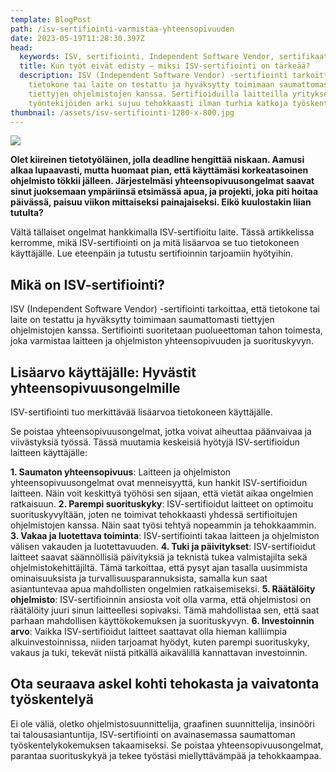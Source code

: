 ```yaml
---
template: BlogPost
path: /isv-sertifiointi-varmistaa-yhteensopivuuden
date: 2023-05-19T11:28:30.397Z
head:
  keywords: ISV, sertifiointi, Independent Software Vendor, sertifikaatti
  title: Kun työt eivät edisty – miksi ISV-sertifiointi on tärkeää?
  description: ISV (Independent Software Vendor) -sertifiointi tarkoittaa, että
    tietokone tai laite on testattu ja hyväksytty toimimaan saumattomasti
    tiettyjen ohjelmistojen kanssa. Sertifioiduilla laitteilla yrityksen
    työntekijöiden arki sujuu tehokkaasti ilman turhia katkoja työskentelyyn.
thumbnail: /assets/isv-sertifiointi-1280-x-800.jpg
---
```

![](/assets/isv-sertifiointi-1280-x-800.jpg)

**Olet kiireinen tietotyöläinen, jolla deadline hengittää niskaan. Aamusi alkaa lupaavasti, mutta huomaat pian, että käyttämäsi korkeatasoinen ohjelmisto tökkii jälleen. Järjestelmäsi yhteensopivuusongelmat saavat sinut juoksemaan ympäriinsä etsimässä apua, ja projekti, joka piti hoitaa päivässä, paisuu viikon mittaiseksi painajaiseksi. Eikö kuulostakin liian tutulta?**

Vältä tällaiset ongelmat hankkimalla ISV-sertifioitu laite. Tässä artikkelissa kerromme, mikä ISV-sertifiointi on ja mitä lisäarvoa se tuo tietokoneen käyttäjälle. Lue eteenpäin ja tutustu sertifioinnin tarjoamiin hyötyihin. 

## Mikä on ISV-sertifiointi?

ISV (Independent Software Vendor) -sertifiointi tarkoittaa, että tietokone tai laite on testattu ja hyväksytty toimimaan saumattomasti tiettyjen ohjelmistojen kanssa. Sertifiointi suoritetaan puolueettoman tahon toimesta, joka varmistaa laitteen ja ohjelmiston yhteensopivuuden ja suorituskyvyn.

## Lisäarvo käyttäjälle: Hyvästit yhteensopivuusongelmille

ISV-sertifiointi tuo merkittävää lisäarvoa tietokoneen käyttäjälle. 

Se poistaa yhteensopivuusongelmat, jotka voivat aiheuttaa päänvaivaa ja viivästyksiä työssä. Tässä muutamia keskeisiä hyötyjä ISV-sertifioidun laitteen käyttäjälle:

**1. Saumaton yhteensopivuus**: Laitteen ja ohjelmiston yhteensopivuusongelmat ovat menneisyyttä, kun hankit ISV-sertifioidun laitteen. Näin voit keskittyä työhösi sen sijaan, että vietät aikaa ongelmien ratkaisuun.
**2. Parempi suorituskyky**: ISV-sertifioidut laitteet on optimoitu suorituskyvyltään, joten ne toimivat tehokkaasti yhdessä sertifioitujen ohjelmistojen kanssa. Näin saat työsi tehtyä nopeammin ja tehokkaammin.
**3. Vakaa ja luotettava toiminta**: ISV-sertifiointi takaa laitteen ja ohjelmiston välisen vakauden ja luotettavuuden. 
**4. Tuki ja päivitykset**: ISV-sertifioidut laitteet saavat säännöllisiä päivityksiä ja teknistä tukea valmistajilta sekä ohjelmistokehittäjiltä. Tämä tarkoittaa, että pysyt ajan tasalla uusimmista ominaisuuksista ja turvallisuusparannuksista, samalla kun saat asiantuntevaa apua mahdollisten ongelmien ratkaisemiseksi.
**5. Räätälöity ohjelmisto**: ISV-sertifioinnin ansiosta voit olla varma, että ohjelmistosi on räätälöity juuri sinun laitteellesi sopivaksi. Tämä mahdollistaa sen, että saat parhaan mahdollisen käyttökokemuksen ja suorituskyvyn.
**6. Investoinnin arvo**: Vaikka ISV-sertifioidut laitteet saattavat olla hieman kalliimpia alkuinvestoinnissa, niiden tarjoamat hyödyt, kuten parempi suorituskyky, vakaus ja tuki, tekevät niistä pitkällä aikavälillä kannattavan investoinnin.

## Ota seuraava askel kohti tehokasta ja vaivatonta työskentelyä

Ei ole väliä, oletko ohjelmistosuunnittelija, graafinen suunnittelija, insinööri tai talousasiantuntija, ISV-sertifiointi on avainasemassa saumattoman työskentelykokemuksen takaamiseksi. Se poistaa yhteensopivuusongelmat, parantaa suorituskykyä ja tekee työstäsi miellyttävämpää ja tehokkaampaa.